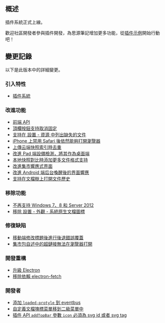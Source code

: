 ## 概述

插件系統正式上線。

歡迎社區開發者參與插件開發，為思源筆記增加更多功能，從[插件示例](https://github.com/siyuan-note/plugin-sample)開始行動吧！

## 變更記錄

以下是此版本中的詳細變更。

### 引入特性

* [插件系統](https://github.com/siyuan-note/siyuan/issues/5086)

### 改進功能

* [前端 API](https://github.com/siyuan-note/siyuan/issues/5066)
* [頂欄按鈕支持取消固定](https://github.com/siyuan-note/siyuan/issues/8345)
* [支持在 設置 - 資源 中列出缺失的文件](https://github.com/siyuan-note/siyuan/issues/8383)
* [iPhone 上禁用 Safari 後依然能夠打開瀏覽器](https://github.com/siyuan-note/siyuan/issues/8384)
* [上傳云端快照索引時去重](https://github.com/siyuan-note/siyuan/issues/8424)
* [改進 Pad 端設備檢測，將其作為桌面端](https://github.com/siyuan-note/siyuan/issues/8435)
* [本地快照對比時添加更多文件格式支持](https://github.com/siyuan-note/siyuan/issues/8438)
* [改進集市響應式界面](https://github.com/siyuan-note/siyuan/issues/8439)
* [改進 Android 端后台喚醒後的界面響應](https://github.com/siyuan-note/siyuan/issues/8441)
* [支持在文檔樹上打開文件歷史](https://github.com/siyuan-note/siyuan/issues/8448)

### 移除功能

* [不再支持 Windows 7、8 和 Server 2012](https://github.com/siyuan-note/siyuan/issues/7347)
* [移除 設置 - 外觀 - 系統原生文檔圖標](https://github.com/siyuan-note/siyuan/issues/8206)

### 修復缺陷

* [移動端修改標題後進行後退錯誤覆蓋](https://github.com/siyuan-note/siyuan/issues/8426)
* [集市包自述中的超鏈接無法在瀏覽器打開](https://github.com/siyuan-note/siyuan/issues/8452)

### 開發重構

* [升級 Electron](https://github.com/siyuan-note/siyuan/issues/8427)
* [移除依賴 electron-fetch](https://github.com/siyuan-note/siyuan/issues/8434)

### 開發者

* [添加 `loaded-protyle` 到 eventbus](https://github.com/siyuan-note/siyuan/issues/8421)
* [自定義文檔塊標菜單移到二級菜單中](https://github.com/siyuan-note/siyuan/pull/8443)
* [插件 API `addTopBar` 參數 `icon` 必須為 svg id 或者 svg tag](https://github.com/siyuan-note/siyuan/issues/8454)
